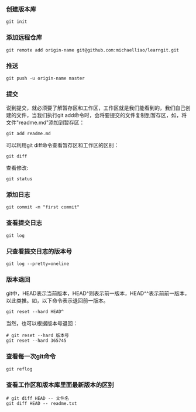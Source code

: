 ### 创建版本库
```
git init
```
### 添加远程仓库
```
git remote add origin-name git@github.com:michaelliao/learngit.git
```
### 推送
```
git push -u origin-name master
```
### 提交
说到提交，就必须要了解暂存区和工作区，工作区就是我们能看到的，我们自己创建的文件，当我们执行git add命令时，会将要提交的文件复制到暂存区，如，将文件"readme.md"添加到暂存区：
```
git add readme.md
```
可以利用git diff命令查看暂存区和工作区的区别：
```
git diff
```
查看修改:
```
git status
```
### 添加日志
```
git commit -m "first commit"
```
### 查看提交日志
```
git log
```
### 只查看提交日志的版本号
```
git log --pretty=oneline
```
### 版本退回
git中，HEAD表示当前版本，HEAD^则表示前一版本，HEAD^^表示前前一版本，以此类推。如，以下命令表示退回前一版本。
```
git reset --hard HEAD^
```
当然，也可以根据版本号退回：
```
# git reset --hard 版本号
git reset --hard 365745
```
### 查看每一次git命令
```
git reflog
```
### 查看工作区和版本库里面最新版本的区别
```
# git diff HEAD -- 文件名
git diff HEAD -- readme.txt
```
